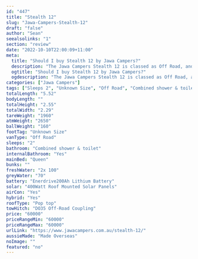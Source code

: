 ```yaml
---
id: "447"
title: "Stealth 12"
slug: "Jawa-Campers-Stealth-12"
draft: "false"
author: "Sean"
seealsolinks: "1"
section: "review"
date: "2022-10-10T22:00:09+11:00"
meta:
  title: "Should I buy Stealth 12 by Jawa Campers?"
  description: "The Jawa Campers Stealth 12 is classed as Off Road, and sleeps 2 people. It is Made Overseas and comes in at Unknown Size. It generally has Combined shower & toilet."
  ogtitle: "Should I buy Stealth 12 by Jawa Campers?"
  ogdescription: "The Jawa Campers Stealth 12 is classed as Off Road, and sleeps 2 people. It is Made Overseas and comes in at Unknown Size. It generally has Combined shower & toilet."
categories: ["Jawa Campers"]
tags: ["Sleeps 2", "Unknown Size", "Off Road", "Combined shower & toilet", "Pop top", "50 - 60k", "Made Overseas"]
totalLength: "5.52"
bodyLength: ""
totalHeight: "2.55"
totalWidth: "2.29"
tareWeight: "1960"
atmWeight: "2650"
ballWeight: "160"
footTag: "Unknown Size"
vanType: "Off Road"
sleeps: "2"
bathroom: "Combined shower & toilet"
internalBathroom: "Yes"
mainBed: "Queen"
bunks: ""
freshWater: "2x 100"
greyWater: "70"
battery: "Enerdrive200Ah Lithium Battery"
solar: "400Watt Roof Mounted Solar Panels"
airCon: "Yes"
hybrid: "Yes"
roofType: "Pop top"
towHitch: "DO35 Off-Road Coupling"
price: "60000"
priceRangeMin: "60000"
priceRangeMax: "60000"
urlLink: "https://www.jawacampers.com.au/stealth-12/"
aussieMade: "Made Overseas"
noImage: ""
featured: "no"
---
```

